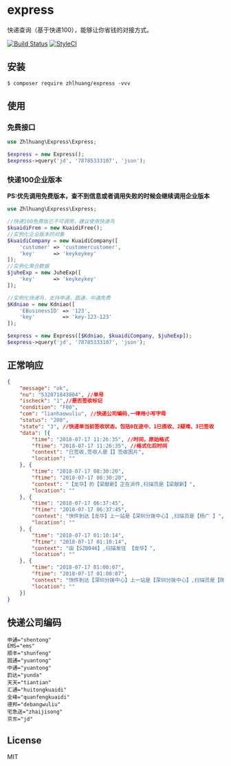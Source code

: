 # express

快递查询（基于快递100），能够让你省钱的对接方式。

[![Build Status](https://travis-ci.org/zhlhuang/express.svg?branch=master)](https://travis-ci.org/zhlhuang/express)
[![StyleCI](https://github.styleci.io/repos/151804146/shield?branch=master)](https://github.styleci.io/repos/151804146)
## 安装

```shell
$ composer require zhlhuang/express -vvv
```

## 使用

### 免费接口
```php
use Zhlhuang\Express\Express;

$express = new Express();
$express->query('jd', '78785333107', 'json');
```
### 快递100企业版本

**PS:优先调用免费版本，查不到信息或者调用失败的时候会继续调用企业版本**

```php
use Zhlhuang\Express\Express;

//快递100免费版已不可调用，建议使用快递鸟
$kuaidiFree = new KuaidiFree();
//实例化企业版本的对象
$kuaidiCompany = new KuaidiCompany([
    'customer' => 'customercustomer',
    'key'      => 'keykeykey'
]);
//实例化聚合数据
$juheExp = new JuheExp([
    'key'      => 'keykeykey'
]);

//实例化快递鸟，支持申通，圆通，中通免费
$Kdniao = new Kdniao([
    'EBusinessID' => '123',
    'key'         => 'key-123-123'
]);

$express = new Express([$Kdniao, $kuaidiCompany, $juheExp]);
$express->query('jd', '78785333107', 'json');
```
## 正常响应
```json
{
	"message": "ok",
	"nu": "532071843804", //单号
	"ischeck": "1",//是否签收标记
	"condition": "F00",
	"com": "lianhaowuliu", //快递公司编码,一律用小写字母
	"status": "200",
	"state": "3", //快递单当前签收状态，包括0在途中、1已揽收、2疑难、3已签收
	"data": [{
		"time": "2018-07-17 11:26:35", //时间，原始格式
		"ftime": "2018-07-17 11:26:35", //格式化后时间
		"context": "已签收,签收人是【】签收图片",
		"location": ""
	}, {
		"time": "2018-07-17 08:30:20",
		"ftime": "2018-07-17 08:30:20",
		"context": "【龙华】的【梁献新】正在派件,扫描员是【梁献新】",
		"location": ""
	}, {
		"time": "2018-07-17 06:37:45",
		"ftime": "2018-07-17 06:37:45",
		"context": "快件到达【龙华】上一站是【深圳分拨中心】,扫描员是【杨广 】",
		"location": ""
	}, {
		"time": "2018-07-17 01:10:14",
		"ftime": "2018-07-17 01:10:14",
		"context": "由【SZB046】,扫描发往 【龙华】",
		"location": ""
	}, {
		"time": "2018-07-17 01:00:07",
		"ftime": "2018-07-17 01:00:07",
		"context": "快件到达【深圳分拨中心】上一站是【深圳分拨中心】,扫描员是【陈封优 】",
		"location": ""
	}]
}
```

## 快递公司编码

```
申通="shentong" 
EMS="ems" 
顺丰="shunfeng" 
圆通="yuantong" 
中通="yuantong" 
韵达="yunda" 
天天="tiantian" 
汇通="huitongkuaidi" 
全峰="quanfengkuaidi" 
德邦="debangwuliu" 
宅急送="zhaijisong"
京东="jd"
```

## License

MIT